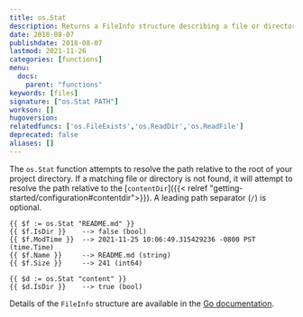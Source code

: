 ```yaml
---
title: os.Stat
description: Returns a FileInfo structure describing a file or directory.
date: 2018-08-07
publishdate: 2018-08-07
lastmod: 2021-11-26
categories: [functions]
menu:
  docs:
    parent: "functions"
keywords: [files]
signature: ["os.Stat PATH"]
workson: []
hugoversion:
relatedfuncs: ['os.FileExists','os.ReadDir','os.ReadFile']
deprecated: false
aliases: []
---
```

The `os.Stat` function attempts to resolve the path relative to the root of your project directory. If a matching file or directory is not found, it will attempt to resolve the path relative to the [`contentDir`]({{< relref "getting-started/configuration#contentdir">}}). A leading path separator (`/`) is optional.

```go-html-template
{{ $f := os.Stat "README.md" }}
{{ $f.IsDir }}    --> false (bool)
{{ $f.ModTime }}  --> 2021-11-25 10:06:49.315429236 -0800 PST (time.Time)
{{ $f.Name }}     --> README.md (string)
{{ $f.Size }}     --> 241 (int64)

{{ $d := os.Stat "content" }}
{{ $d.IsDir }}    --> true (bool)
```

Details of the `FileInfo` structure are available in the [Go documentation](https://pkg.go.dev/io/fs#FileInfo).
